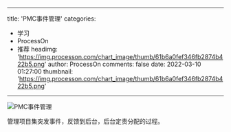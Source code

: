 
---
title: 'PMC事件管理'
categories: 
 - 学习
 - ProcessOn
 - 推荐
headimg: 'https://img.processon.com/chart_image/thumb/61b6a0fef346fb2874b422b5.png'
author: ProcessOn
comments: false
date: 2022-03-10 01:27:00
thumbnail: 'https://img.processon.com/chart_image/thumb/61b6a0fef346fb2874b422b5.png'
---

<div>   
<img class="thumb" alt="PMC事件管理" src="https://img.processon.com/chart_image/thumb/61b6a0fef346fb2874b422b5.png" referrerpolicy="no-referrer">
<p>管理项目集突发事件，反馈到后台，后台定责分配的过程。</p>  
</div>
            